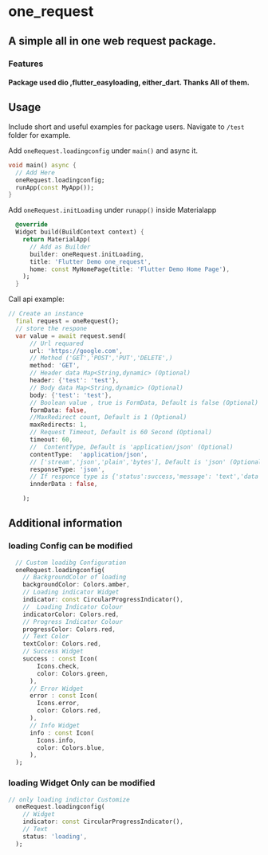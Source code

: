 <!--
This README describes the package. If you publish this package to pub.dev,
this README's contents appear on the landing page for your package.

For information about how to write a good package README, see the guide for
[writing package pages](https://dart.dev/guides/libraries/writing-package-pages).

For general information about developing packages, see the Dart guide for
[creating packages](https://dart.dev/guides/libraries/create-library-packages)
and the Flutter guide for
[developing packages and plugins](https://flutter.dev/developing-packages).
-->
# one_request

## A simple all in one web request package.

### Features

#### Package used **dio** ,**flutter_easyloading**, **either_dart**. Thanks All of them.


## Usage

Include short and useful examples for package users. Navigate
to `/test` folder for example.

Add `oneRequest.loadingconfig` under `main()` and async it.

```dart
void main() async {
  // Add Here
  oneRequest.loadingconfig;
  runApp(const MyApp());
}
```

Add `oneRequest.initLoading` under `runapp()` inside Materialapp

```dart
  @override
  Widget build(BuildContext context) {
    return MaterialApp(
      // Add as Builder
      builder: oneRequest.initLoading,
      title: 'Flutter Demo one_request',
      home: const MyHomePage(title: 'Flutter Demo Home Page'),
    );
  }
```

 Call api example:

```dart
// Create an instance
  final request = oneRequest();
  // store the respone 
  var value = await request.send(
      // Url requared
      url: 'https://google.com',
      // Method ('GET','POST','PUT','DELETE',)           
      method: 'GET', 
      // Header data Map<String,dynamic> (Optional)                      
      header: {'test': 'test'},   
      // Body data Map<String,dynamic> (Optional)          
      body: {'test': 'test'},    
      // Boolean value , true is FormData, Default is false (Optional)           
      formData: false, 
      //MaxRedirect count, Default is 1 (Optional)
      maxRedirects: 1, 
      // Request Timeout, Default is 60 Second (Optional)                     
      timeout: 60,  
      //  ContentType, Default is 'application/json' (Optional)                       
      contentType:  'application/json',
      // ['stream','json','plain','bytes'], Default is 'json' (Optional)    
      responseType: 'json', 
      // If responce type is {'status':success,'message': 'text','data':[]} or indner  content containing all response in 'data' key the make it true,initialy false
      innderData : false,

    );
```

## Additional information


### loading Config can be modified 

```dart
  // Custom loadibg Configuration
  oneRequest.loadingconfig(
    // BackgroundColor of loading
    backgroundColor: Colors.amber,   
    // Loading indicator Widget                   
    indicator: const CircularProgressIndicator(), 
    //  Loading Indicator Colour      
    indicatorColor: Colors.red,  
    // Progress Indicator Colour                       
    progressColor: Colors.red,  
    // Text Color                        
    textColor: Colors.red,  
    // Success Widget                            
    success : const Icon(                              
        Icons.check,
        color: Colors.green,
      ),
      // Error Widget
      error : const Icon(                              
        Icons.error,
        color: Colors.red,
      ),
      // Info Widget
      info : const Icon(                               
        Icons.info,
        color: Colors.blue,
      ),
  );
```

### loading Widget Only can be modified 

```dart
// only loading indictor Customize
  oneRequest.loadingconfig(
    // Widget
    indicator: const CircularProgressIndicator(),    
    // Text   
    status: 'loading',                                  
  );
```
